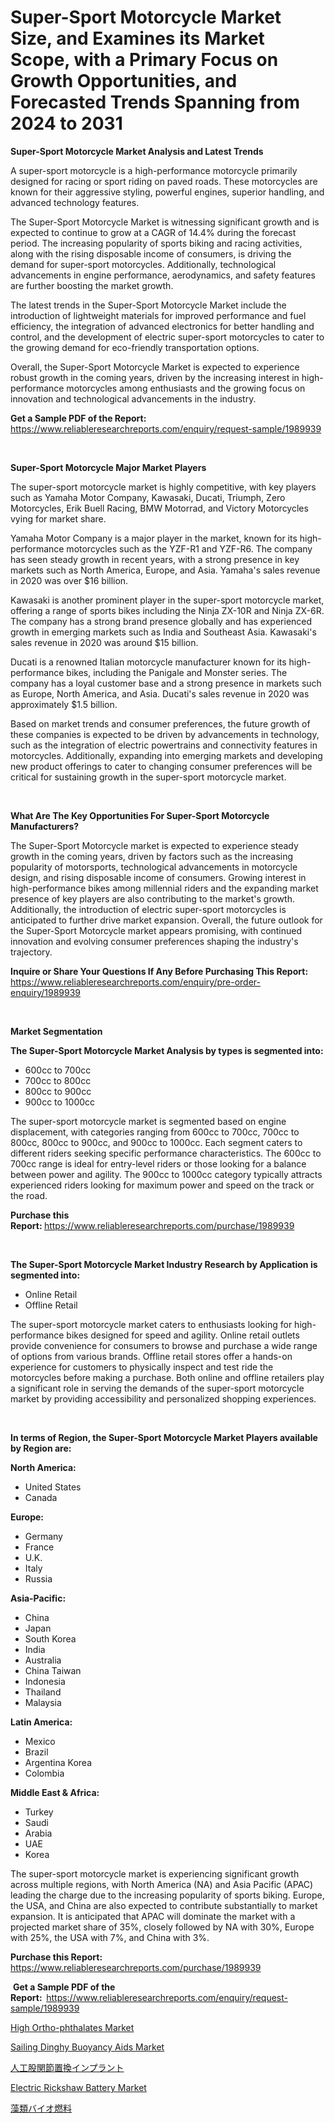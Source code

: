 <p><h1>Super-Sport Motorcycle Market Size, and Examines its Market Scope, with a Primary Focus on Growth Opportunities, and Forecasted Trends Spanning from 2024 to 2031</h1></p><p><strong>Super-Sport Motorcycle Market Analysis and Latest Trends</strong></p>
<p><p>A super-sport motorcycle is a high-performance motorcycle primarily designed for racing or sport riding on paved roads. These motorcycles are known for their aggressive styling, powerful engines, superior handling, and advanced technology features.</p><p>The Super-Sport Motorcycle Market is witnessing significant growth and is expected to continue to grow at a CAGR of 14.4% during the forecast period. The increasing popularity of sports biking and racing activities, along with the rising disposable income of consumers, is driving the demand for super-sport motorcycles. Additionally, technological advancements in engine performance, aerodynamics, and safety features are further boosting the market growth.</p><p>The latest trends in the Super-Sport Motorcycle Market include the introduction of lightweight materials for improved performance and fuel efficiency, the integration of advanced electronics for better handling and control, and the development of electric super-sport motorcycles to cater to the growing demand for eco-friendly transportation options.</p><p>Overall, the Super-Sport Motorcycle Market is expected to experience robust growth in the coming years, driven by the increasing interest in high-performance motorcycles among enthusiasts and the growing focus on innovation and technological advancements in the industry.</p></p>
<p><strong>Get a Sample PDF of the Report:&nbsp;</strong> <a href="https://www.reliableresearchreports.com/enquiry/request-sample/1989939">https://www.reliableresearchreports.com/enquiry/request-sample/1989939</a></p>
<p>&nbsp;</p>
<p><strong>Super-Sport Motorcycle Major Market Players</strong></p>
<p><p>The super-sport motorcycle market is highly competitive, with key players such as Yamaha Motor Company, Kawasaki, Ducati, Triumph, Zero Motorcycles, Erik Buell Racing, BMW Motorrad, and Victory Motorcycles vying for market share. </p><p>Yamaha Motor Company is a major player in the market, known for its high-performance motorcycles such as the YZF-R1 and YZF-R6. The company has seen steady growth in recent years, with a strong presence in key markets such as North America, Europe, and Asia. Yamaha's sales revenue in 2020 was over $16 billion.</p><p>Kawasaki is another prominent player in the super-sport motorcycle market, offering a range of sports bikes including the Ninja ZX-10R and Ninja ZX-6R. The company has a strong brand presence globally and has experienced growth in emerging markets such as India and Southeast Asia. Kawasaki's sales revenue in 2020 was around $15 billion.</p><p>Ducati is a renowned Italian motorcycle manufacturer known for its high-performance bikes, including the Panigale and Monster series. The company has a loyal customer base and a strong presence in markets such as Europe, North America, and Asia. Ducati's sales revenue in 2020 was approximately $1.5 billion.</p><p>Based on market trends and consumer preferences, the future growth of these companies is expected to be driven by advancements in technology, such as the integration of electric powertrains and connectivity features in motorcycles. Additionally, expanding into emerging markets and developing new product offerings to cater to changing consumer preferences will be critical for sustaining growth in the super-sport motorcycle market.</p></p>
<p>&nbsp;</p>
<p><strong>What Are The Key Opportunities For Super-Sport Motorcycle Manufacturers?</strong></p>
<p><p>The Super-Sport Motorcycle market is expected to experience steady growth in the coming years, driven by factors such as the increasing popularity of motorsports, technological advancements in motorcycle design, and rising disposable income of consumers. Growing interest in high-performance bikes among millennial riders and the expanding market presence of key players are also contributing to the market's growth. Additionally, the introduction of electric super-sport motorcycles is anticipated to further drive market expansion. Overall, the future outlook for the Super-Sport Motorcycle market appears promising, with continued innovation and evolving consumer preferences shaping the industry's trajectory.</p></p>
<p><strong>Inquire or Share Your Questions If Any Before Purchasing This Report:</strong> <a href="https://www.reliableresearchreports.com/enquiry/pre-order-enquiry/1989939">https://www.reliableresearchreports.com/enquiry/pre-order-enquiry/1989939</a></p>
<p>&nbsp;</p>
<p><strong>Market Segmentation</strong></p>
<p><strong>The Super-Sport Motorcycle Market Analysis by types is segmented into:</strong></p>
<p><ul><li>600cc to 700cc</li><li>700cc to 800cc</li><li>800cc to 900cc</li><li>900cc to 1000cc</li></ul></p>
<p><p>The super-sport motorcycle market is segmented based on engine displacement, with categories ranging from 600cc to 700cc, 700cc to 800cc, 800cc to 900cc, and 900cc to 1000cc. Each segment caters to different riders seeking specific performance characteristics. The 600cc to 700cc range is ideal for entry-level riders or those looking for a balance between power and agility. The 900cc to 1000cc category typically attracts experienced riders looking for maximum power and speed on the track or the road.</p></p>
<p><strong>Purchase this Report:&nbsp;</strong><a href="https://www.reliableresearchreports.com/purchase/1989939">https://www.reliableresearchreports.com/purchase/1989939</a></p>
<p>&nbsp;</p>
<p><strong>The Super-Sport Motorcycle Market Industry Research by Application is segmented into:</strong></p>
<p><ul><li>Online Retail</li><li>Offline Retail</li></ul></p>
<p><p>The super-sport motorcycle market caters to enthusiasts looking for high-performance bikes designed for speed and agility. Online retail outlets provide convenience for consumers to browse and purchase a wide range of options from various brands. Offline retail stores offer a hands-on experience for customers to physically inspect and test ride the motorcycles before making a purchase. Both online and offline retailers play a significant role in serving the demands of the super-sport motorcycle market by providing accessibility and personalized shopping experiences.</p></p>
<p>&nbsp;</p>
<p><strong>In terms of Region, the Super-Sport Motorcycle Market Players available by Region are:</strong></p>
<p>
    <p> <strong> North America: </strong>
        <ul>
            <li>United States</li>
            <li>Canada</li>
        </ul>
        </p> 
    <p> <strong> Europe: </strong>
        <ul>
            <li>Germany</li>
            <li>France</li>
            <li>U.K.</li>
            <li>Italy</li>
            <li>Russia</li>
        </ul>
        </p> 
    <p> <strong> Asia-Pacific: </strong>
        <ul>
            <li>China</li>
            <li>Japan</li>
            <li>South Korea</li>
            <li>India</li>
            <li>Australia</li>
            <li>China Taiwan</li>
            <li>Indonesia</li>
            <li>Thailand</li>
            <li>Malaysia</li>
        </ul>
        </p> 
    <p> <strong> Latin America: </strong>
        <ul>
            <li>Mexico</li>
            <li>Brazil</li>
            <li>Argentina Korea</li>
            <li>Colombia</li>
        </ul>
        </p> 
    <p> <strong> Middle East & Africa: </strong>
        <ul>
            <li>Turkey</li>
            <li>Saudi</li>
            <li>Arabia</li>
            <li>UAE</li>
            <li>Korea</li>
        </ul>
    </p>
    </p>
<p><p>The super-sport motorcycle market is experiencing significant growth across multiple regions, with North America (NA) and Asia Pacific (APAC) leading the charge due to the increasing popularity of sports biking. Europe, the USA, and China are also expected to contribute substantially to market expansion. It is anticipated that APAC will dominate the market with a projected market share of 35%, closely followed by NA with 30%, Europe with 25%, the USA with 7%, and China with 3%.</p></p>
<p><strong>Purchase this Report: </strong><a href="https://www.reliableresearchreports.com/purchase/1989939">https://www.reliableresearchreports.com/purchase/1989939</a></p>
<p>&nbsp;<strong>Get a Sample PDF of the Report:&nbsp;&nbsp;</strong><a href="https://www.reliableresearchreports.com/enquiry/request-sample/1989939">https://www.reliableresearchreports.com/enquiry/request-sample/1989939</a></p>
<p><strong></strong></p>
<p><p><a href="https://issuu.com/reportprime-2/docs/high-ortho-phthalates-market-size-2030.pptx">High Ortho-phthalates Market</a></p><p><a href="https://view.publitas.com/reportprime-1/sailing-dinghy-buoyancy-aids-market-share-market-new-trends-analysis-report-by-type-by-application-by-end-use-by-region-and-segment-forecasts-2023-2030/">Sailing Dinghy Buoyancy Aids Market</a></p><p><a href="https://github.com/xemfu2379520/Market-Research-Report-List-1/blob/main/7261091189175.md">人工股関節置換インプラント</a></p><p><a href="https://sore-arch-6db.notion.site/Electric-Rickshaw-Battery-Market-Analysis-Examines-its-Scope-on-Growth-Opportunities-and-Forecasted-b5735fa7028642b3855ab1a71c046bf6">Electric Rickshaw Battery Market</a></p><p><a href="https://github.com/bucuel854722/Market-Research-Report-List-1/blob/main/8219779189176.md">藻類バイオ燃料</a></p></p>
